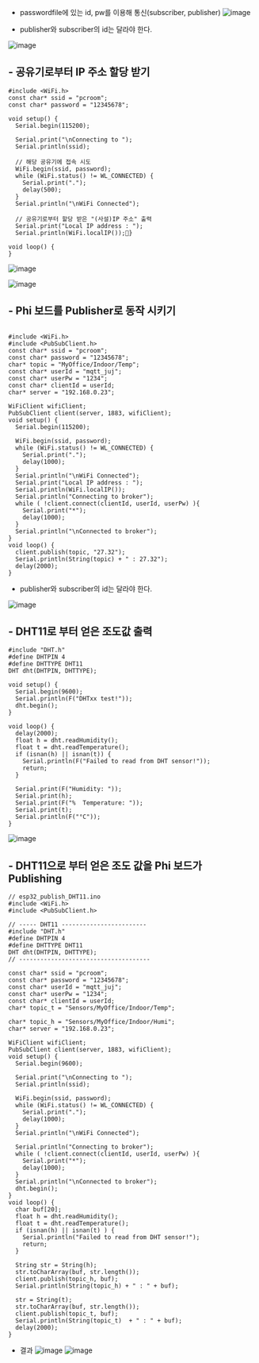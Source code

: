 - passwordfile에 있는 id, pw를 이용해 통신(subscriber, publisher)
![image](https://github.com/user-attachments/assets/ea3c9420-50c4-4b5f-8cd7-f947105194cf)
* publisher와 subscriber의 id는 달라야 한다.

![image](https://github.com/user-attachments/assets/1c4aeb9a-62b7-40ee-bf43-198b0f383a8b)

## - 공유기로부터 IP 주소 할당 받기
```
#include <WiFi.h>
const char* ssid = "pcroom";
const char* password = "12345678";

void setup() {
  Serial.begin(115200);
 
  Serial.print("\nConnecting to ");
  Serial.println(ssid);

  // 해당 공유기에 접속 시도
  WiFi.begin(ssid, password);
  while (WiFi.status() != WL_CONNECTED) {
    Serial.print(".");
    delay(500);
  }
  Serial.println("\nWiFi Connected");
  
  // 공유기로부터 할당 받은 "(사설)IP 주소" 출력
  Serial.print("Local IP address : ");
  Serial.println(WiFi.localIP());}

void loop() {
}
```
![image](https://github.com/user-attachments/assets/6b3e5b97-9dcb-4a69-a7e3-3fdcf5b92ee7)

![image](https://github.com/user-attachments/assets/beff107b-ff86-4ac5-b324-c6ccac3ec9bd)

## - Phi 보드를 Publisher로 동작 시키기

```

#include <WiFi.h>
#include <PubSubClient.h>
const char* ssid = "pcroom";
const char* password = "12345678";
char* topic = "MyOffice/Indoor/Temp";
const char* userId = "mqtt_juj";
const char* userPw = "1234";
const char* clientId = userId;
char* server = "192.168.0.23"; 

WiFiClient wifiClient; 
PubSubClient client(server, 1883, wifiClient);
void setup() {
  Serial.begin(115200);
 
  WiFi.begin(ssid, password);
  while (WiFi.status() != WL_CONNECTED) {
    Serial.print(".");
    delay(1000);
  }
  Serial.println("\nWiFi Connected");
  Serial.print("Local IP address : ");
  Serial.println(WiFi.localIP());
  Serial.println("Connecting to broker");
  while ( !client.connect(clientId, userId, userPw) ){ 
    Serial.print("*");
    delay(1000);
  }
  Serial.println("\nConnected to broker");
}
void loop() {
  client.publish(topic, "27.32");
  Serial.println(String(topic) + " : 27.32");
  delay(2000);
}
```
* publisher와 subscriber의 id는 달라야 한다.
  
![image](https://github.com/user-attachments/assets/ed6232db-8e6c-4599-a57d-18bf269dc380)

## - DHT11로 부터 얻은 조도값 출력

```
#include "DHT.h"
#define DHTPIN 4 
#define DHTTYPE DHT11
DHT dht(DHTPIN, DHTTYPE);

void setup() {
  Serial.begin(9600);
  Serial.println(F("DHTxx test!"));
  dht.begin();
}

void loop() {
  delay(2000);
  float h = dht.readHumidity();
  float t = dht.readTemperature();
  if (isnan(h) || isnan(t)) {
    Serial.println(F("Failed to read from DHT sensor!"));
    return;
  }

  Serial.print(F("Humidity: "));
  Serial.print(h);
  Serial.print(F("%  Temperature: "));
  Serial.print(t);
  Serial.println(F("°C"));
}
```
![image](https://github.com/user-attachments/assets/81576458-0f3f-4af8-8272-22186e2272c0)

## - DHT11으로 부터 얻은 조도 값을 Phi 보드가 Publishing

```
// esp32_publish_DHT11.ino
#include <WiFi.h>
#include <PubSubClient.h>

// ----- DHT11 ------------------------
#include "DHT.h"
#define DHTPIN 4     
#define DHTTYPE DHT11
DHT dht(DHTPIN, DHTTYPE);
// -------------------------------------

const char* ssid = "pcroom";
const char* password = "12345678";
const char* userId = "mqtt_juj";
const char* userPw = "1234";
const char* clientId = userId;
char* topic_t = "Sensors/MyOffice/Indoor/Temp";

char* topic_h = "Sensors/MyOffice/Indoor/Humi";
char* server = "192.168.0.23"; 

WiFiClient wifiClient; 
PubSubClient client(server, 1883, wifiClient);
void setup() {
  Serial.begin(9600);
 
  Serial.print("\nConnecting to ");
  Serial.println(ssid);

  WiFi.begin(ssid, password);
  while (WiFi.status() != WL_CONNECTED) {
    Serial.print(".");
    delay(1000);
  }
  Serial.println("\nWiFi Connected");
  
  Serial.println("Connecting to broker");
  while ( !client.connect(clientId, userId, userPw) ){ 
    Serial.print("*");
    delay(1000);
  }
  Serial.println("\nConnected to broker");
  dht.begin();
}
void loop() {
  char buf[20];
  float h = dht.readHumidity();
  float t = dht.readTemperature();
  if (isnan(h) || isnan(t) ) {
    Serial.println("Failed to read from DHT sensor!");
    return;
  }

  String str = String(h);
  str.toCharArray(buf, str.length());
  client.publish(topic_h, buf);
  Serial.println(String(topic_h) + " : " + buf);
  
  str = String(t);
  str.toCharArray(buf, str.length());
  client.publish(topic_t, buf);
  Serial.println(String(topic_t)  + " : " + buf);
  delay(2000);
}
```
- 결과
![image](https://github.com/user-attachments/assets/e209d8fe-9125-46a4-82ee-fef815bee0ee)
![image](https://github.com/user-attachments/assets/788fbfed-afee-448c-89cf-cf733f9983c9)
